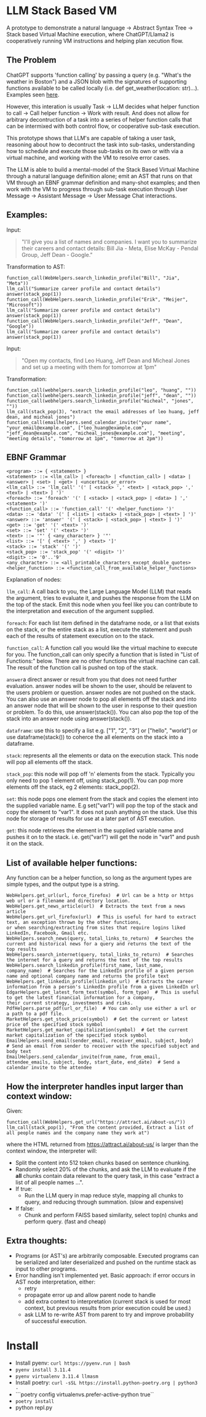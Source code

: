 # LLM Stack Based VM

A prototype to demonstrate a natural language -> Abstract Syntax Tree -> Stack based Virtual Machine execution, where ChatGPT/Llama2 is cooperatively running VM instructions and helping plan xecution flow.

## The Problem

ChatGPT supports 'function calling' by passing a query (e.g. "What's the weather in Boston") and a JSON blob with the signatures of supporting functions available to be called locally (i.e. def get_weather(location: str)...). Examples seen [here](https://medium.com/@lucgagan/understanding-chatgpt-functions-and-how-to-use-them-6643a7d3c01a).

However, this interation is usually Task -> LLM decides what helper function to call -> Call helper function -> Work with result. And does not allow for arbitrary decontruction of a task into a series of helper function calls that can be intermixed with both control flow, or cooperative sub-task execution.

This prototype shows that LLM's are capable of taking a user task, reasoning about how to decontruct the task into sub-tasks, understanding how to schedule and execute those sub-tasks on its own or with via a virtual machine, and working with the VM to resolve error cases.

The LLM is able to build a mental-model of the Stack Based Virtual Machine through a natural language definition alone; emit an AST that runs on that VM through an EBNF grammar definition and many-shot examples; and then work with the VM to progress through sub-task execution through User Message -> Assistant Message -> User Message Chat interactions.

## Examples:

Input:
> "I'll give you a list of names and companies. I want you to summarize their careers and contact details: Bill Jia - Meta, Elise McKay - Pendal Group, Jeff Dean - Google."

Transformation to AST:

```
function_call(WebHelpers.search_linkedin_profile("Bill", "Jia", "Meta"))
llm_call("Summarize career profile and contact details")
answer(stack_pop(1))
function_call(WebHelpers.search_linkedin_profile("Erik", "Meijer", "Microsoft"))
llm_call("Summarize career profile and contact details")
answer(stack_pop(1))
function_call(WebHelpers.search_linkedin_profile("Jeff", "Dean", "Google"))
llm_call("Summarize career profile and contact details")
answer(stack_pop(1))
```

Input:

> "Open my contacts, find Leo Huang, Jeff Dean and Micheal Jones and set up a meeting with them for tomorrow at 1pm"

Transformation:

```
function_call(webhelpers.search_linkedin_profile("leo", "huang", ""))
function_call(webhelpers.search_linkedin_profile("jeff", "dean", ""))
function_call(webhelpers.search_linkedin_profile("micheal", "jones", ""))
llm_call(stack_pop(3), "extract the email addresses of leo huang, jeff dean, and micheal jones")
function_call(emailhelpers.send_calendar_invite("your name", "your_email@example.com", ["leo_huang@example.com", "jeff_dean@example.com", "micheal_jones@example.com"], "meeting", "meeting details", "tomorrow at 1pm", "tomorrow at 2pm"))

```

## EBNF Grammar

```
<program> ::= { <statement> }
<statement> ::= <llm_call> | <foreach> | <function_call> | <data> | <answer> | <set> | <get> | <uncertain_or_error>
<llm_call> ::= 'llm_call' '(' [ <stack> ',' <text> | <stack_pop> ',' <text> | <text> ] ')'
<foreach> ::= 'foreach' '(' [ <stack> | <stack_pop> | <data> ] ',' <statement> ')'
<function_call> ::= 'function_call' '(' <helper_function> ')'
<data> ::= 'data' '(' [ <list> | <stack> | <stack_pop> | <text> ] ')'
<answer> ::= 'answer' '(' [ <stack> | <stack_pop> | <text> ] ')'
<get> ::= 'get' '(' <text> ')'
<set> ::= 'set' '(' <text> ')'
<text> ::= '"' { <any_character> } '"'
<list> ::= '[' { <text> ',' } <text> ']'
<stack> ::= 'stack' '(' ')'
<stack_pop> ::= 'stack_pop' '(' <digit> ')'
<digit> ::= '0'..'9'
<any_character> ::= <all_printable_characters_except_double_quotes>
<helper_function> ::= <function_call_from_available_helper_functions>
```

Explanation of nodes:

```llm_call```: A call back to you, the Large Language Model (LLM) that reads the argument, tries to evaluate it, and pushes the response from the LLM on the top of the stack. Emit this node when you feel like you can contribute to the interpretation and execution of the argument supplied.

```foreach```: For each list item defined in the dataframe node, or a list that exists on the stack, or the entire stack as a list, execute the statement and push each of the results of statement execution on to the stack.

```function_call```: A function call you would like the virtual machine to execute for you. The function_call can only specify a function that is listed in "List of Functions:" below. There are no other functions the virtual machine can call. The result of the function call is pushed on top of the stack.

```answer```a direct answer or result from you that does not need further evaluation. answer nodes will be shown to the user, should be relavent to the users problem or question. answer nodes are not pushed on the stack. You can also use an answer node to pop all elements off the stack and into an answer node that will be shown to the user in response to their question or problem. To do this, use answer(stack()). You can also pop the top of the stack into an answer node using answer(stack()).

```dataframe```: use this to specify a list e.g. ["1", "2", "3"] or ["hello", "world"] or use dataframe(stack()) to coherce the all elements on the stack into a dataframe.

```stack```: represents all the elements or data on the execution stack. This node will pop all elements off the stack.

```stack_pop```: this node will pop off 'n' elements from the stack. Typically you only need to pop 1 element off, using stack_pop(1). You can pop more elements off the stack, eg 2 elements: stack_pop(2).

```set```: this node pops one element from the stack and copies the element into the supplied variable name. E.g set("var1") will pop the top of the stack and copy the element to "var1". It does not push anything on the stack. Use this node for storage of results for use at a later part of AST execution.

```get```: this node retrieves the element in the supplied variable name and pushes it on to the stack. i.e. get("var1") will get the node in "var1" and push it on the stack.

## List of available helper functions:

Any function can be a helper function, so long as the argument types are simple types, and the output type is a string.

```
WebHelpers.get_url(url, force_firefox)  # Url can be a http or https web url or a filename and directory location.
WebHelpers.get_news_article(url)  # Extracts the text from a news article
WebHelpers.get_url_firefox(url)  # This is useful for hard to extract text, an exception thrown by the other functions,
or when searching/extracting from sites that require logins liked LinkedIn, Facebook, Gmail etc.
WebHelpers.search_news(query, total_links_to_return)  # Searches the current and historical news for a query and returns the text of the top results
WebHelpers.search_internet(query, total_links_to_return)  # Searches the internet for a query and returns the text of the top results
WebHelpers.search_linkedin_profile(first_name, last_name, company_name)  # Searches for the LinkedIn profile of a given person name and optional company name and returns the profile text
WebHelpers.get_linkedin_profile(linkedin_url)  # Extracts the career information from a person's LinkedIn profile from a given LinkedIn url
EdgarHelpers.get_latest_form_text(symbol, form_type)  # This is useful to get the latest financial information for a company,
their current strategy, investments and risks.
PdfHelpers.parse_pdf(url_or_file)  # You can only use either a url or a path to a pdf file.
MarketHelpers.get_stock_price(symbol)  # Get the current or latest price of the specified stock symbol
MarketHelpers.get_market_capitalization(symbol)  # Get the current market capitalization of the specified stock symbol
EmailHelpers.send_email(sender_email, receiver_email, subject, body)  # Send an email from sender to receiver with the specified subject and body text
EmailHelpers.send_calendar_invite(from_name, from_email, attendee_emails, subject, body, start_date, end_date)  # Send a calendar invite to the attendee
```

## How the interpreter handles input larger than context window:

Given:

```
function_call(WebHelpers.get_url("https://attract.ai/about-us/"))
llm_call(stack_pop(1), "From the content provided, Extract a list of all people names and the company name they work at")
```

where the HTML returned from https://attract.ai/about-us/ is larger than the context window, the interpreter will:

* Split the content into 512 token chunks based on sentence chunking.
* Randomly select 20% of the chunks, and ask the LLM to evaluate if the **all** chunks contain data relevant to the query task, in this case "extract a list of all people names ...".
* If true:
  * Run the LLM query in map reduce style, mapping all chunks to query, and reducing through summation. (slow and expensive)
* If false:
  * Chunk and perform FAISS based similarity, select top(n) chunks and perform query. (fast and cheap)

## Extra thoughts:

* Programs (or AST's) are arbitrarily composable. Executed programs can be serialized and later deserialized and pushed on the runtime stack as input to other programs.
* Error handling isn't implemented yet. Basic approach: if error occurs in AST node interpretation, either:
  * retry
  * propagate error up and allow parent node to handle
  * add extra context to interpretation (current stack is used for most context, but previous results from prior execution could be used.)
  * ask LLM to re-write AST from parent to try and improve probability of successful execution.

# Install

* Install pyenv: ```curl https://pyenv.run | bash```
* ```pyenv install 3.11.4```
* ```pyenv virtualenv 3.11.4 llmasm```
* Install poetry: ```curl -sSL https://install.python-poetry.org | python3 -```
* ```poetry config virtualenvs.prefer-active-python true``
* ```poetry install```
* python repl.py